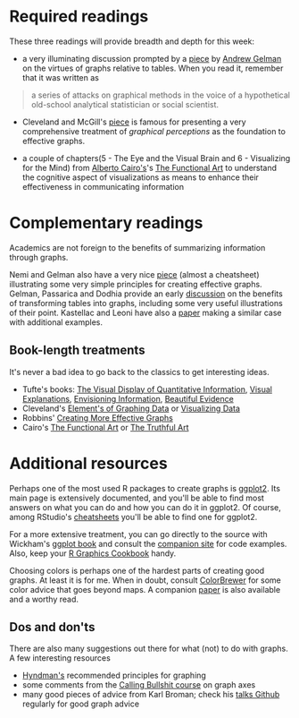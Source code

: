 
# Required readings


These three readings will provide breadth and depth for this week:

* a very illuminating discussion prompted by a [piece](rhttps://www.jstor.org/stable/23113375?seq=1#page_scan_tab_contents) by
  [Andrew Gelman](http://www.stat.columbia.edu/~gelman/) on the
  virtues of graphs relative to tables. When you read it, remember
  that it was written as

> a series of attacks on graphical methods in the voice of a
> hypothetical old-school analytical statistician or
> social scientist.

* Cleveland and McGill's [piece](https://www.jstor.org/stable/2288400) is famous for presenting
a very comprehensive treatment of _graphical perceptions_ as the
foundation to effective graphs. 

* a couple of chapters(5 - The Eye and the Visual Brain and 6 - Visualizing for the Mind)
from [Alberto Cairo's](http://albertocairo.com/)'s 
[The Functional Art](https://www.amazon.com/Functional-Art-introduction-information-visualization/dp/0321834739/ref=sr_1_3?s=books&ie=UTF8&qid=1486761450&sr=1-3&keywords=alberto+cairo) to
  understand the cognitive aspect of visualizations as means to
  enhance their effectiveness in communicating information

# Complementary readings

Academics are not foreign to the benefits of summarizing information
through graphs.

Nemi and Gelman also have a very nice
[piece](http://www.stat.columbia.edu/~gelman/research/published/Niemi_GraphicsInformation.pdf)
(almost a cheatsheet) illustrating some very simple principles for
creating effective graphs. Gelman, Passarica and Dodhia provide an early
[discussion](http://www.stat.columbia.edu/~gelman/research/published/dodhia.pdf)
on the benefits of transforming tables into graphs, including some
very useful illustrations of their point. Kastellac and Leoni have also a
[paper](http://jonathanrenshon.com/Teaching/NPS/ResearchDesign/Using%20Graphs%20Instead%20of%20Tables.pdf)
making a similar case with additional examples.


## Book-length treatments

It's never a bad idea to go back to the classics to get interesting
ideas.

* Tufte's books:
  [The Visual Display of Quantitative
  Information](https://www.amazon.com/Visual-Display-Quantitative-Information/dp/0961392142/ref=sr_1_1?s=books&ie=UTF8&qid=1486764971&sr=1-1&keywords=The+Visual+Display+of+Quantitative+Information),
  [Visual
  Explanations](https://www.amazon.com/Visual-Explanations-Quantities-Evidence-Narrative/dp/0961392126/ref=sr_1_1?s=books&ie=UTF8&qid=1486765024&sr=1-1&keywords=visual+explanations),
  [Envisioning
  Information](https://www.amazon.com/Envisioning-Information-Edward-R-Tufte/dp/0961392118/ref=sr_1_1?s=books&ie=UTF8&qid=1486765056&sr=1-1&keywords=envisioning+information),
  [Beautiful
  Evidence](https://www.amazon.com/Beautiful-Evidence-Edward-R-Tufte/dp/0961392177/ref=sr_1_1?s=books&ie=UTF8&qid=1486765101&sr=1-1&keywords=beautiful+evidence)
* Cleveland's
  [Element's of Graphing Data](https://www.amazon.com/dp/0963488414/)
  or [Visualizing Data](https://www.amazon.com/Visualizing-Data-William-S-Cleveland/dp/0963488406)
* Robbins' [Creating More Effective Graphs](https://www.amazon.com/Creating-Effective-Graphs-Naomi-Robbins/dp/0985911123)
* Cairo's
  [The Functional
  Art](https://www.amazon.com/Functional-Art-introduction-information-visualization/dp/0321834739/ref=sr_1_3?s=books&ie=UTF8&qid=1486761450&sr=1-3&keywords=alberto+cairo)
  or [The Truthful
  Art](https://www.amazon.com/Truthful-Art-Data-Charts-Communication/dp/0321934075/ref=sr_1_1?s=books&ie=UTF8&qid=1486761450&sr=1-1&keywords=alberto+cairo)

# Additional resources

Perhaps one of the most used R packages to create graphs is
[ggplot2](http://docs.ggplot2.org/current/). Its main page is
extensively documented, and you'll be able to find most answers on
what you can do and how you can do it in ggplot2. Of course, among
RStudio's
[cheatsheets](https://www.rstudio.com/resources/cheatsheets/) you'll
be able to find one for ggplot2.

For a more extensive treatment, you can go directly to the source with
Wickham's
[ggplot book](https://www.amazon.com/dp/0387981403/ref=cm_sw_su_dp?tag=ggplot2-20)
and consult the [companion site](http://ggplot2.org/book/) for code examples. Also, keep your
[R Graphics Cookbook](http://shop.oreilly.com/product/0636920023135.do) handy.

Choosing colors is perhaps one of the hardest parts of creating good
graphs. At least it is for me. When in doubt, consult [ColorBrewer](http://colorbrewer2.org/) for some color advice that
goes beyond maps. A companion
[paper](http://web.b.ebscohost.com.ezproxy.cul.columbia.edu/ehost/detail/detail?sid=8c41dcff-9c3e-43b2-ab04-abe282d08bc4%40sessionmgr104&vid=0&hid=128&bdata=JnNpdGU9ZWhvc3QtbGl2ZSZzY29wZT1zaXRl#AN=10090904&db=a9h)
is also available and a worthy read.

## Dos and don'ts

There are also many suggestions out there for what (not) to do with
graphs. A few interesting resources

* [Hyndman's](http://robjhyndman.com/hyndsight/graphics/) recommended
principles for graphing
* some comments from the
  [Calling Bullshit course](http://callingbullshit.org/tools/tools_misleading_axes.html)
  on graph axes
* many good pieces of advice from Karl Broman; check his
  [talks Github](github.com/kbroman/Talk_Graphs) regularly for good
  graph advice
